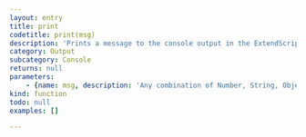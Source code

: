 ```yaml
---
layout: entry
title: print
codetitle: print(msg)
description: 'Prints a message to the console output in the ExtendScript editor, but unlike `println()` it doesn''t return the carriage to a new line at the end.'
category: Output
subcategory: Console
returns: null
parameters:
    - {name: msg, description: 'Any combination of Number, String, Object, Boolean, Array to print.', optional: false, type: [Any]}
kind: function
todo: null
examples: []

---
```

